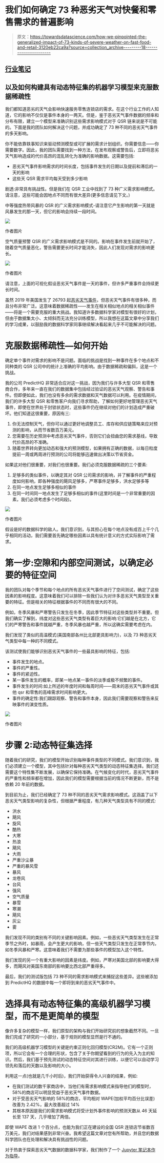 # 我们如何确定 73 种恶劣天气对快餐和零售需求的普遍影响

> 原文：<https://towardsdatascience.com/how-we-pinpointed-the-generalized-impact-of-73-kinds-of-severe-weather-on-fast-food-and-retail-3120eb22ca9a?source=collection_archive---------18----------------------->

## [行业笔记](https://towardsdatascience.com/tagged/notes-from-industry)

## 以及如何构建具有动态特征集的机器学习模型来克服数据稀疏性

我们都知道恶劣的天气会影响快速服务零售连锁店的需求。在这个行业工作的人知道，它的影响不仅仅是事件本身的一两天。但是，鉴于恶劣天气事件数据的频率和分布有限，建立一个模型来准确识别这些需求影响模式对于 QSR 链来说是不可能的。下面是我的团队如何解决这个问题，并成功确定了 73 种不同的恶劣天气事件的多天影响。

你不能依靠轶事知识来驱动预测模型或可扩展的需求计划组织。你需要信息——你需要数字。因此，我的团队需要找到一种方法，在发布观察或警告后，立即将恶劣天气影响造成的代价高昂的混乱转化为准确的影响数据。这需要包括:

*   恶劣天气事件影响需求的时间长度，包括事件发生的日期以及提前和滞后的一天的影响
*   这些天 QSR 需求平均每天受到多少影响

剧透:非常具有挑战性。但是我们在 QSR 工业中找到了 73 种广义需求影响模式。请注意，这些可能会因地点不同而有很大差异(更多信息请见下文。)

中等强度热带风暴的 QSR 的广义需求影响模式-请注意它产生影响的第一天就是风暴发生的那一天，但它的影响会持续一段时间。

![](img/cde32543c628f8ecc0021d4565f177e2.png)

作者图片

空气质量预警 QSR 的广义需求影响模式是不同的。影响在事件发生前就开始了，随着空气质量恶化，警告需要更长时间才能消失，因此人们发现对需求的影响更长。

![](img/85487cc6ff94e7e4bfe2bafa66dfd064.png)

作者图片

请注意，上面的可视化假设恶劣天气事件是一天的事件，但许多严重事件会持续更长时间。

虽然 2019 年美国发生了 26793 起[恶劣天气事件](https://www.predicthq.com/intelligence/data-enrichment/event-categories/severe-weather)，但恶劣天气事件有很多种，而且分布非常广泛。这意味着数据稀疏性——发生在相关相似地点的相关相似事件——将是一个需要克服的重大挑战。我知道许多数据科学家对模型有很好的计划，但由于数据集太小、太倾斜而无法充分训练模型，所以我想在这篇文章中分享我们的学习成果，以鼓励我的数据科学家同事继续解决看起来几乎不可能解决的问题。

# 克服数据稀疏性—如何开始

确定单个事件对需求的影响不是问题。面临的挑战是找到一种事件在多个地点和不同种类的 QSR 公司中的统计上准确的平均影响。由于数据稀疏和偏斜，这是一个挑战。

我的公司 PredictHQ 非常适合应对这一挑战，因为我们与许多大型 QSR 和零售商合作，多年来一直在我们的数据集中包括经过验证的恶劣天气观察、警告和事件。但即便如此，我们也没有多余的需求数据和天气数据可以利用。在疫情期间，我们的许多大型 QSR 和零售客户向我们寻求帮助，了解如何更好地管理恶劣天气事件，即使在世界处于封锁状态时，这些事件仍在继续对他们的计划造成严重破坏。他们知道这很重要，原因有三:

1.  你无法控制天气，但你可以通过更好地调整员工、库存和供应链策略来应对预测的影响，从而节省数百万美元。
2.  您需要在历史预测中考虑恶劣天气事件，否则它们会扭曲您的需求基线，导致代价高昂的不准确。
3.  随着世界转向更加动态和强大的预测模型，如果拥有正确的数据，以每日粒度提前一周或两周进行预测的公司将能够迅速做出决策以节省资金。

如果这对他们很重要，对我们也很重要。我们必须克服数据稀疏的三个要素:

1.  足够多的类似事件，以确定其对 QSR 公司需求的影响，并了解事件的严重程度如何影响，即各种强度的飓风足够多，严寒事件足够多，洪水足够多等
2.  在同一地点发生足够多相似的事件
3.  在同一时间同一地点发生了足够多相似的事件(这里时间是一个非常重要的因素，我们必须考虑多个时间段)。

![](img/823758ee9ffdf4c1e3a1c86d20726084.png)

作者图片

假设是好的数据科学的敌人。我们意识到，与其担心在每个地点没有成百上千个几乎相同的活动，我们需要首先确定哪些因素以具有统计意义的方式实际影响了需求。

# 第一步:空隙和内部空间测试，以确定必要的特征空间

我的团队对每个季节和每个地点的所有恶劣天气事件进行了空间测试，确定了这些因素的影响程度。这意味着我们可以排除一些我们认为对许多恶劣天气类型至关重要的特征。但是相关的特征根据事件的不同而有很大的不同。

例如，冬季风暴和严寒警告只发生在冬季，因此季节特征对这些类型并不重要。但我们确实了解到，纬度对这些恶劣天气类型有着巨大的影响:它们越是在北方，它们的严寒警告和事件就越严重，冬季风暴也越严重，所以这确实需要考虑在内。

我们发现了类似的高温模式(美国南部各州比北部更具影响力)，以及 73 种恶劣天气类型中每一种的不同模式。

该测试使我们能够识别恶劣天气事件的一些最具影响的特征，包括:

*   事件发生的地点。
*   事件的严重性。
*   事件的紧迫性。
*   某一事件发生的概率，即某一地点某一事件的淡季或极不频繁的事件。
*   事件发生的时间:如上所述的年度时间和每周时间——周末的恶劣天气事件或其他 qsr 和零售的高峰需求时间影响更大。
*   事件的确定性:我们跟踪观察、警告和事件本身，因此我们需要观察和警告来反映事件的演变性质。

![](img/422d1c818cfdf07cd5c4cf2e04197551.png)

作者图片

# 步骤 2:动态特征集选择

随着我们的研究，我们的模型开始识别每种事件类型的不同模式。我们意识到，我们必须建立一个模型，其中包括针对每种恶劣天气类型的动态特征集选择。我们还需要这个特性集不断发展，以确保它保持准确。在气候变化的时代，恶劣天气事件的严重性和频率都在增加，因此我们的模型需要根据当前的情况不断更新，而不是依赖 20 年前的数据。

到目前为止，我们已经确定了 73 种不同的恶劣天气需求影响模式。这涵盖了以下恶劣天气类型影响的复杂性，但根据严重程度，有几种天气类型具有不同的模式:

*   洪水
*   飓风
*   旋风
*   酷热
*   大寒
*   热浪
*   飓风
*   大雨
*   严重沙尘暴
*   严重的暴风雪
*   暴风
*   龙卷风
*   台风
*   强风
*   空气质量
*   暴雪
*   寒潮
*   飓风
*   灰尘
*   雾

我们发现不同的类别有不同的关键影响因素。例如，一些恶劣天气类型发生在正常季节之外时，如暴雨，会产生更大的影响，但一些天气类型只发生在正常季节内，如冬季风暴和严寒。这意味着我们不需要为那些事件的模型加入这个特性。

我们发现的另一个有重大影响的因素是纬度。例如，严寒对美国北部的影响要大得多，而飓风对美国东南部的影响要比西北部严重得多。

最后，我们的测试版包括 73 种不同的需求影响模式来捕捉这些差异。这些被添加到 PredictHQ 的数据中每一个即将到来的恶劣天气事件中。

# 选择具有动态特征集的高级机器学习模型，而不是更简单的模型

像许多复杂的模型一样，我们原型的架构与我们开始研究前的想象截然不同。一旦我们完成了研究的一小部分，基于规则的模型显然是行不通的。

我们的高级机器学习模型的关键是约束正则化回归模型(CR2M)。它有一个正则项，所以它会有一个合理的形状，包含了关于你期望看到的行为的先入为主的知识。然后，我们基于预先测试的动态特征空间对其进行训练，以便它可以自动学习领先和落后的天数以及影响的大小。

利用这一点(也就是几千小时后)，我们开始获得令人兴奋的结果，例如:

*   在我们测试的数千家商店中，当他们有需求影响模式来指导他们的模型时，58%的商店可以明显受益于恶劣天气事件数据。
*   对于受恶劣天气影响的 58%的商店，平均相对 WAPE(加权平均百分比误差)改善为 2.42%，最大改善超过 14%
*   其根本原因是我们的需求影响模式将受计划外事件影响的预测天数从 46 天延长至 137 天，几乎增加了两倍。

即使 WAPE 改进 1 个百分点，也能为我们正在建设的全国 QSR 连锁店节省数百万美元，我们对结果感到非常兴奋。我希望这篇文章对您有所帮助，并且您的数据科学团队也在处理和解决具有挑战性的问题。

对于热衷于探索恶劣天气数据的数据科学家，我们制作了一个 [Jupyter 笔记本作为指导](https://docs.predicthq.com/datascience/severe-weather-events/)。